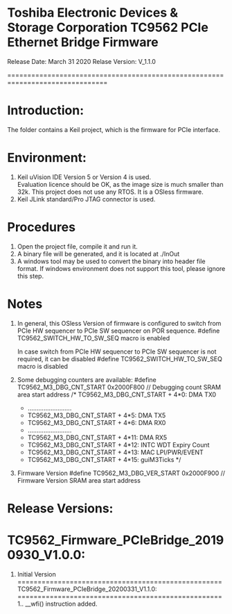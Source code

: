 # Toshiba Electronic Devices & Storage Corporation TC9562 PCIe Ethernet Bridge Firmware
Release Date: March 31 2020
Relase Version: V_1.1.0

===============================================================================


Introduction:
=============
The folder contains a Keil project, which is the firmware for PCIe interface.

Environment:
============
1. Keil uVision IDE Version 5 or Version 4 is used.  
   Evaluation licence should be OK, as the image size is much smaller than 32k. This project does not
   use any RTOS. It is a OSless firmware.
2. Keil JLink standard/Pro JTAG connector is used.

Procedures
==========
1. Open the project file, compile it and run it. 
2. A binary file will be generated, and it is located at ./InOut
3. A windows tool may be used to convert the binary into header file format. If windows environment
   does not support this tool, please ignore this step.

 Notes
==========
1. In general, this OSless Version of firmware is configured to switch from PCIe HW sequencer to PCIe SW sequencer on POR sequence.
    #define TC9562_SWITCH_HW_TO_SW_SEQ macro is enabled 
	
	In case switch from PCIe HW sequencer to PCIe SW sequencer is not required, it can be disabled 
	#define TC9562_SWITCH_HW_TO_SW_SEQ  macro is disabled 

2. Some debugging counters are available:
	#define  TC9562_M3_DBG_CNT_START    0x2000F800  // Debugging count SRAM area start address
	/* TC9562_M3_DBG_CNT_START + 4*0:  DMA TX0
	*   .........................
	* TC9562_M3_DBG_CNT_START + 4*5:   DMA TX5
	* TC9562_M3_DBG_CNT_START + 4*6:   DMA RX0
	*   .........................
	* TC9562_M3_DBG_CNT_START + 4*11:  DMA RX5
	* TC9562_M3_DBG_CNT_START + 4*12:  INTC WDT Expiry Count
	* TC9562_M3_DBG_CNT_START + 4*13:  MAC LPI/PWR/EVENT
	* TC9562_M3_DBG_CNT_START + 4*15:  guiM3Ticks 
	*/
	
3. Firmware Version 
	#define TC9562_M3_DBG_VER_START     0x2000F900 // Firmware Version SRAM area start address	
	
Release Versions:
===================================================
TC9562_Firmware_PCIeBridge_20190930_V1.0.0:
===================================================
1. Initial Version
===================================================
TC9562_Firmware_PCIeBridge_20200331_V1.1.0:
===================================================
1.. __wfi() instruction added.